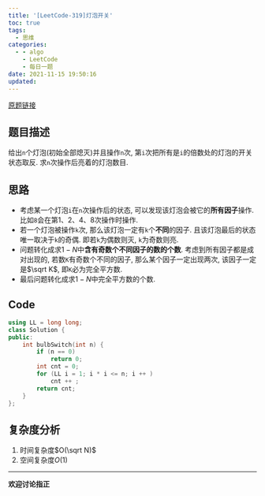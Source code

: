 ```yaml
---
title: '[LeetCode-319]灯泡开关'
toc: true
tags:
  - 思维
categories:
  - - algo
    - LeetCode
    - 每日一题
date: 2021-11-15 19:50:16
updated:
---
```


[原题链接](https://leetcode-cn.com/problems/bulb-switcher/)

## 题目描述
给出`n`个灯泡(初始全部熄灭)并且操作`n`次, 第`i`次把所有是`i`的倍数处的灯泡的开关状态取反. 求`n`次操作后亮着的灯泡数目.

<!--more-->

## 思路
- 考虑某一个灯泡`i`在`n`次操作后的状态, 可以发现该灯泡会被它的**所有因子**操作. 比如`8`会在第1、2、4、8次操作时操作.
- 若一个灯泡被操作`k`次, 那么该灯泡一定有`k`个**不同**的因子. 且该灯泡最后的状态唯一取决于`k`的奇偶. 即若`k`为偶数则灭, `k`为奇数则亮.
- 问题转化成求$1 - N$中**含有奇数个不同因子的数的个数**. 考虑到所有因子都是成对出现的, 若数`K`有奇数个不同的因子, 那么某个因子一定出现两次, 该因子一定是$\sqrt K$, 即`K`必为完全平方数. 
- 最后问题转化成求$1 - N$中完全平方数的个数.

## Code
```cpp
using LL = long long;
class Solution {
public:
    int bulbSwitch(int n) {
        if (n == 0)
            return 0;
        int cnt = 0;
        for (LL i = 1; i * i <= n; i ++ )
            cnt ++ ;
        return cnt;
    }
};
```

## 复杂度分析
1. 时间复杂度$O(\sqrt N)$
2. 空间复杂度$O(1)$

----
**欢迎讨论指正**